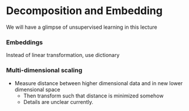 # Decomposition and Embedding

We will have a glimpse of unsupervised learning in this lecture

### Embeddings

Instead of linear transformation, use dictionary

### Multi-dimensional scaling

- Measure distance between higher dimensional data and in new lower dimensional space
    - Then transform such that distance is minimized somehow
    - Details are unclear currently.
